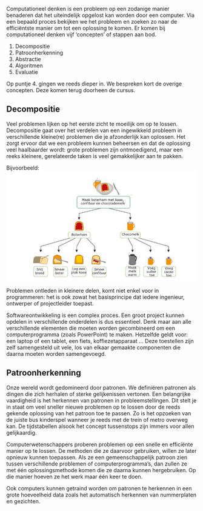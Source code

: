 Computationeel denken is een probleem op een zodanige manier benaderen dat het uiteindelijk opgelost kan worden door een computer. Via een bepaald proces bekijken 
we het probleem en zoeken zo naar de efficiëntste manier om tot een oplossing te komen. Er komen bij computationeel denken vijf ‘concepten’ of stappen aan bod.

1. Decompositie
2. Patroonherkenning
3. Abstractie
4. Algoritmen
5. Evaluatie

Op puntje 4. gingen we reeds dieper in. We bespreken kort de overige concepten. Deze komen terug doorheen de cursus.

## Decompositie
Veel problemen lijken op het eerste zicht te moeilijk om op te lossen. Decompositie gaat over het verdelen van een ingewikkeld probleem in verschillende kleine(re) 
problemen die je afzonderlijk kan oplossen. Het zorgt ervoor dat we een probleem kunnen beheersen en dat de oplossing veel haalbaarder wordt: grote problemen zijn 
ontmoedigend, maar een reeks kleinere, gerelateerde taken is veel gemakkelijker aan te pakken.

Bijvoorbeeld:
<img src="media/decompositie.jpeg" width="500px" data-caption="Twee mensen kunnen tegelijk ontbijt maken: de ene zorgt voor de boterham met kaas en de andere voor de chocolademelk" />

Problemen ontleden in kleinere delen, komt niet enkel voor in programmeren: het is ook zowat het basisprincipe dat iedere ingenieur, ontwerper of projectleider 
toepast.

Softwareontwikkeling is een complex proces. Een groot project kunnen opdelen in verschillende onderdelen is dus essentieel. Denk maar aan alle verschillende 
elementen die moeten worden gecombineerd om een computerprogramma (zoals PowerPoint) te maken. Hetzelfde geldt voor: een laptop of een tablet, een fiets, 
koffiezetapparaat ... Deze toestellen zijn zelf samengesteld uit vele, los van elkaar gemaakte componenten die daarna moeten worden samengevoegd.


## Patroonherkenning
Onze wereld wordt gedomineerd door patronen. We definiëren patronen als dingen die zich herhalen of sterke gelijkenissen vertonen. Een belangrijke vaardigheid 
is het herkennen van patronen in probleemstellingen. Dit stelt je in staat om veel sneller nieuwe problemen op te lossen door de reeds gekende oplossing van het
patroon toe te passen. Zo is het opzoeken van de juiste bus kinderspel wanneer je reeds met de trein of metro overweg kan. De tijdstabellen alsook het concept
tussenstops zijn immers voor allen gelijkaardig.

Computerwetenschappers proberen problemen op een snelle en efficiënte manier op te lossen. De methoden die ze daarvoor gebruiken, willen ze later opnieuw kunnen 
toepassen. Als ze een gemeenschappelijk patroon zien tussen verschillende problemen of computerprogramma’s, dan zullen ze met één oplossingsmethode komen die ze
daarna kunnen hergebruiken. Op die manier hoeven ze het werk maar één keer te doen.

Ook computers kunnen getraind worden om patronen te herkennen in een grote hoeveelheid data zoals het automatisch herkennen van nummerplaten en gezichten.


